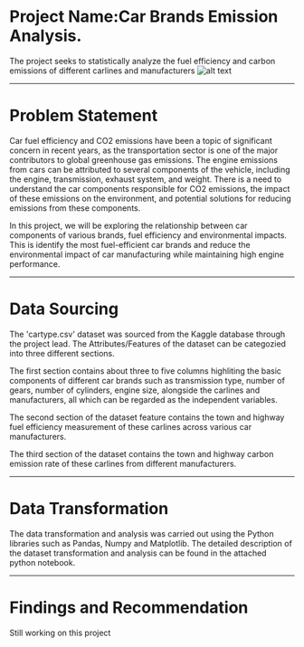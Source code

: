 # Project Name:Car Brands Emission Analysis.
The project seeks to statistically analyze the fuel efficiency and carbon emissions of different carlines and manufacturers
![alt text](https://cdn.globalcarsbrands.com/wp-content/uploads/2022/11/Car-Brands-That-Start-with-J.jpg "Car Brands Logo")

----
# Problem Statement
Car fuel efficiency and CO2 emissions have been a topic of significant concern in recent years, as the transportation sector is one of the major contributors to global greenhouse gas emissions.
The engine emissions from cars can be attributed to several components of the vehicle, including the engine, transmission, exhaust system, and weight. There is a need to understand the car components responsible for CO2 emissions, the impact of these emissions on the environment, and potential solutions for reducing emissions from these components. 

In this project, we will be exploring the relationship between car components of various brands, fuel efficiency and environmental impacts. This is identify the most fuel-efficient car brands and reduce the environmental impact of car manufacturing while maintaining high engine performance.



----
# Data Sourcing

The 'cartype.csv' dataset was sourced from the Kaggle database through the project lead. The Attributes/Features of the dataset can be categozied into three different sections.

The first section contains about three to five columns highliting the basic components of different car brands such as transmission type, number of gears, number of cylinders, engine size, alongside the carlines and manufacturers, all which can be regarded as the independent variables.

The second section of the dataset feature contains the town and highway fuel efficiency measurement of these carlines across various car manufacturers.

The third section of the dataset contains the town and highway carbon emission rate of these carlines from different manufacturers.

----
# Data Transformation
The data transformation and analysis was carried out using the Python libraries such as Pandas, Numpy and Matplotlib. The detailed description of the dataset transformation and analysis can be found in the attached python notebook. 



----
# Findings and Recommendation
Still working on this project